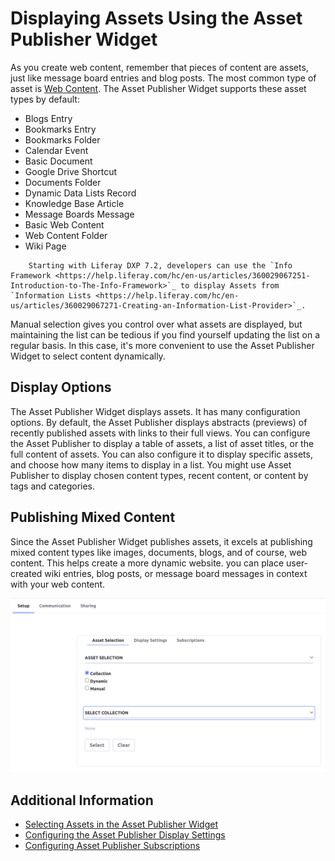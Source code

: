 # Displaying Assets Using the Asset Publisher Widget

As you create web content, remember that pieces of content are assets, just like message board entries and blog posts. The most common type of asset is [Web Content](../../../content-authoring-and-management/web-content/web-content-articles/adding-a-basic-web-content-article.md).
The Asset Publisher Widget supports these asset types by default:

* Blogs Entry
* Bookmarks Entry
* Bookmarks Folder
* Calendar Event
* Basic Document
* Google Drive Shortcut
* Documents Folder
* Dynamic Data Lists Record
* Knowledge Base Article
* Message Boards Message
* Basic Web Content
* Web Content Folder
* Wiki Page

```note::
    Starting with Liferay DXP 7.2, developers can use the `Info Framework <https://help.liferay.com/hc/en-us/articles/360029067251-Introduction-to-The-Info-Framework>`_ to display Assets from `Information Lists <https://help.liferay.com/hc/en-us/articles/360029067271-Creating-an-Information-List-Provider>`_.
```

Manual selection gives you control over what assets are displayed, but maintaining the list can be tedious if you find yourself updating the list on a regular basis. In this case, it's more convenient to use the Asset Publisher Widget to select content dynamically.

## Display Options

The Asset Publisher Widget displays assets. It has many configuration options. By default, the Asset Publisher displays abstracts (previews) of recently published assets with links to their full views. You can configure the Asset Publisher to display a table of assets, a list of asset titles, or the full content of assets. You can also configure it to display specific assets, and choose how many items to display in a list. You might use Asset Publisher to display chosen content types, recent content, or content by tags and categories.

## Publishing Mixed Content

Since the Asset Publisher Widget publishes assets, it excels at publishing mixed content types like images, documents, blogs, and of course, web content. This helps create a more dynamic website. you can place user-created wiki entries, blog posts, or message board messages in context with your web content.

![You can publish mixed content types with the Asset Publisher Widget.](./displaying-assets-using-the-asset-publisher-widget/images/01.png)

## Additional Information

* [Selecting Assets in the Asset Publisher Widget](./selecting-assets-in-the-asset-publisher-widget.md)
* [Configuring the Asset Publisher Display Settings](./configuring-asset-publisher-display-settings.md)
* [Configuring Asset Publisher Subscriptions](./configuring-asset-publisher-subscriptions.md)
